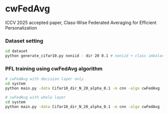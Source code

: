 # cwFedAvg
ICCV 2025 accepted paper, Class-Wise Federated Averaging for Efficient Personalization


### Dataset setting
```sh
cd dataset
python generate_cifar10.py noniid - dir 20 0.1 # noniid + class imbalance, practical setting(0.1), 20 clients 
```



### PFL training using cwFedAvg algorithm
```sh
# cwFedAvg with decision layer only
cd system
python main.py -data Cifar10_dir_N_20_alpha_0.1 -m cnn -algo cwFedAvg -cw -wdr -wd 10 -plt -ncw 1 -go test

# cwFedAvg with whole layer
cd system
python main.py -data Cifar10_dir_N_20_alpha_0.1 -m cnn -algo cwFedAvg -cw -wdr -wd 10 -go test
